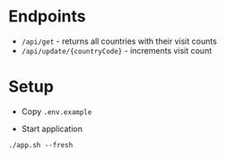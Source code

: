 # Endpoints

- `/api/get` - returns all countries with their visit counts
- `/api/update/{countryCode}` - increments visit count

# Setup

- Copy `.env.example`

- Start application

```shell
./app.sh --fresh
```
